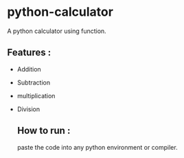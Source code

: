 # python-calculator
A python calculator using function.

## Features :
- Addition
- Subtraction
- multiplication
- Division

  ## How to run :
  paste the code into any python environment or compiler.
